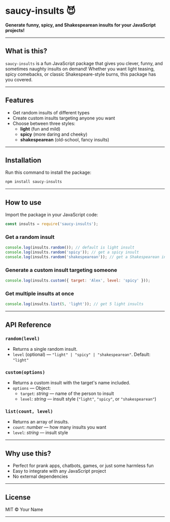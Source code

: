 
# saucy-insults 😈

**Generate funny, spicy, and Shakespearean insults for your JavaScript projects!**

---

## What is this?

`saucy-insults` is a fun JavaScript package that gives you clever, funny, and sometimes naughty insults on demand! Whether you want light teasing, spicy comebacks, or classic Shakespeare-style burns, this package has you covered.

---

## Features

- Get random insults of different types  
- Create custom insults targeting anyone you want  
- Choose between three styles:  
  - **light** (fun and mild)  
  - **spicy** (more daring and cheeky)  
  - **shakespearean** (old-school, fancy insults)

---

## Installation

Run this command to install the package:

```bash
npm install saucy-insults
```

---

## How to use

Import the package in your JavaScript code:

```js
const insults = require('saucy-insults');
```

### Get a random insult

```js
console.log(insults.random()); // default is light insult
console.log(insults.random('spicy')); // get a spicy insult
console.log(insults.random('shakespearean')); // get a Shakespearean insult
```

### Generate a custom insult targeting someone

```js
console.log(insults.custom({ target: 'Alex', level: 'spicy' }));
```

### Get multiple insults at once

```js
console.log(insults.list(5, 'light')); // get 5 light insults
```

---

## API Reference

### `random(level)`

- Returns a single random insult.
- `level` (optional) — `"light" | "spicy" | "shakespearean"`. Default: `"light"`

### `custom(options)`

- Returns a custom insult with the target's name included.
- `options` — Object:
  - `target`: *string* — name of the person to insult
  - `level`: *string* — insult style (`"light"`, `"spicy"`, or `"shakespearean"`)

### `list(count, level)`

- Returns an array of insults.
- `count`: *number* — how many insults you want
- `level`: *string* — insult style

---

## Why use this?

- Perfect for prank apps, chatbots, games, or just some harmless fun  
- Easy to integrate with any JavaScript project  
- No external dependencies

---

## License

MIT © Your Name

---
